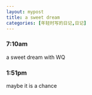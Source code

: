 ```yaml
---
layout: mypost
title: a sweet dream
categories: [年轻时写的日记,日记]
---
```

### 7:10am 
a sweet dream
with WQ

### 1:51pm 
maybe
it is a chance


